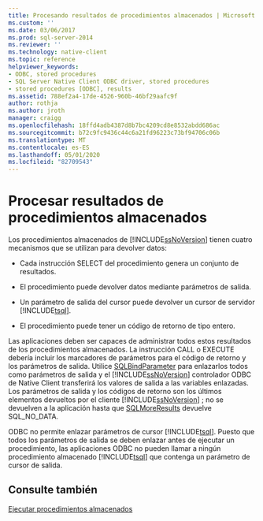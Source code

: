 ```yaml
---
title: Procesando resultados de procedimientos almacenados | Microsoft Docs
ms.custom: ''
ms.date: 03/06/2017
ms.prod: sql-server-2014
ms.reviewer: ''
ms.technology: native-client
ms.topic: reference
helpviewer_keywords:
- ODBC, stored procedures
- SQL Server Native Client ODBC driver, stored procedures
- stored procedures [ODBC], results
ms.assetid: 788ef2a4-17de-4526-960b-46bf29aafc9f
author: rothja
ms.author: jroth
manager: craigg
ms.openlocfilehash: 18ffd4adb4387d8b7bc4209cd8e8532abdd686ac
ms.sourcegitcommit: b72c9fc9436c44c6a21fd96223c73bf94706c06b
ms.translationtype: MT
ms.contentlocale: es-ES
ms.lasthandoff: 05/01/2020
ms.locfileid: "82709543"
---
```

# <a name="processing-stored-procedure-results"></a>Procesar resultados de procedimientos almacenados
  Los procedimientos almacenados de [!INCLUDE[ssNoVersion](../../includes/ssnoversion-md.md)] tienen cuatro mecanismos que se utilizan para devolver datos:  
  
-   Cada instrucción SELECT del procedimiento genera un conjunto de resultados.  
  
-   El procedimiento puede devolver datos mediante parámetros de salida.  
  
-   Un parámetro de salida del cursor puede devolver un cursor de servidor [!INCLUDE[tsql](../../includes/tsql-md.md)].  
  
-   El procedimiento puede tener un código de retorno de tipo entero.  
  
 Las aplicaciones deben ser capaces de administrar todos estos resultados de los procedimientos almacenados. La instrucción CALL o EXECUTE debería incluir los marcadores de parámetros para el código de retorno y los parámetros de salida. Utilice [SQLBindParameter](../native-client-odbc-api/sqlbindparameter.md) para enlazarlos todos como parámetros de salida y el [!INCLUDE[ssNoVersion](../../includes/ssnoversion-md.md)] controlador ODBC de Native Client transferirá los valores de salida a las variables enlazadas. Los parámetros de salida y los códigos de retorno son los últimos elementos devueltos por el cliente [!INCLUDE[ssNoVersion](../../includes/ssnoversion-md.md)] ; no se devuelven a la aplicación hasta que [SQLMoreResults](../native-client-odbc-api/sqlmoreresults.md) devuelve SQL_NO_DATA.  
  
 ODBC no permite enlazar parámetros de cursor [!INCLUDE[tsql](../../includes/tsql-md.md)]. Puesto que todos los parámetros de salida se deben enlazar antes de ejecutar un procedimiento, las aplicaciones ODBC no pueden llamar a ningún procedimiento almacenado [!INCLUDE[tsql](../../includes/tsql-md.md)] que contenga un parámetro de cursor de salida.  
  
## <a name="see-also"></a>Consulte también  
 [Ejecutar procedimientos almacenados](running-stored-procedures.md)  
  
  
